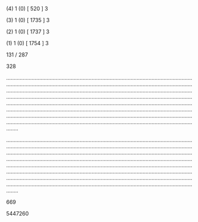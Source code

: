 (4) 1 (0) [ 520 ] 3 


(3) 1 (0) [ 1735 ] 3 


(2) 1 (0) [ 1737 ] 3 


(1) 1 (0) [ 1754 ] 3 


131 / 287 


328 


........................................................................................................................................................................................................................................................................................................................................................................................................................................................................................................................................................................................................................................................................................................................................................................................................................................................................................................................................................................................................................................ 


 


........................................................................................................................................................................................................................................................................................................................................................................................................................................................................................................................................................................................................................................................................................................................................................................................................................................................................................................................................................................................................................................ 


 


669 


5447260 


